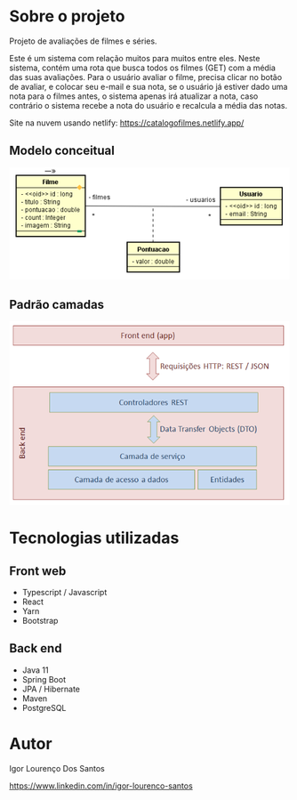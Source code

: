 # Sobre o projeto 

Projeto de avaliações de filmes e séries.

Este é um sistema com relação muitos para muitos entre eles.
Neste sistema, contém uma rota que busca todos os filmes (GET) com a média das suas avaliações. Para o usuário avaliar o filme, precisa clicar no botão de avaliar, e colocar seu 
e-mail e sua nota, se o usuário já estiver dado uma nota para o filmes antes, o sistema apenas irá atualizar a nota, caso contrário o sistema recebe a nota do usuário e recalcula a
média das notas.


Site na nuvem usando netlify: https://catalogofilmes.netlify.app/ 

## Modelo conceitual
![Modelo Conceitual](https://github.com/igor-lourenco/catalogo-filmes/blob/main/frontend/src/assets/img/uml.png)

## Padrão camadas
![Modelo Conceitual](https://github.com/igor-lourenco/projeto-spring-react-vendas/blob/main/frontend/src/assets/img/padrao_camadas.png)

# Tecnologias utilizadas

## Front web
- Typescript / Javascript
- React
- Yarn
- Bootstrap

## Back end
- Java 11
- Spring Boot
- JPA / Hibernate
- Maven
- PostgreSQL

# Autor

Igor Lourenço Dos Santos

https://www.linkedin.com/in/igor-lourenco-santos
